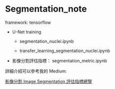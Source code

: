 # Segmentation_note

framework: tensorflow

* U-Net training
    
    - segmentation_nuclei.ipynb

    - transfer_learning_segmentation_nuclei.ipynb

* 影像分割評估指標： segmentation_metric.ipynb

詳細介紹可以參考我的 Medium:

[影像分割 Image Segmentation 評估指標總覽](https://medium.com/ching-i/%E5%BD%B1%E5%83%8F%E5%88%86%E5%89%B2-image-segmentation-%E8%A9%95%E4%BC%B0%E6%8C%87%E6%A8%99%E7%B8%BD%E8%A6%BD-cb738fd8284e)